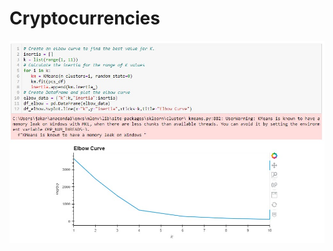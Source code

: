 # Cryptocurrencies

![Elbow](https://github.com/jakarohu/Cryptocurrencies/blob/main/Resources/ElbowCurve.jpg)
